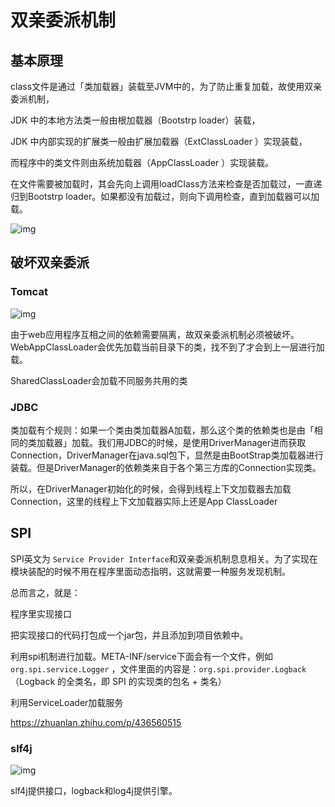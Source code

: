 # 双亲委派机制

## 基本原理

class文件是通过「类加载器」装载至JVM中的，为了防止重复加载，故使用双亲委派机制，

JDK 中的本地方法类一般由根加载器（Bootstrp loader）装载，

JDK 中内部实现的扩展类一般由扩展加载器（ExtClassLoader ）实现装载，

而程序中的类文件则由系统加载器（AppClassLoader ）实现装载。

在文件需要被加载时，其会先向上调用loadClass方法来检查是否加载过，一直递归到Bootstrp loader。如果都没有加载过，则向下调用检查，直到加载器可以加载。

![img](D:\study\lbeco\lbeco.github.io\pic\v2-241ed5c080da67d2a4a7ece5162d1fd4_720w.jpg)

## 破坏双亲委派

### Tomcat

![img](https://pic3.zhimg.com/80/v2-371ed70e75e64b7d6fed16a05db59e4e_720w.jpg?source=3af55fa1)

由于web应用程序互相之间的依赖需要隔离，故双亲委派机制必须被破坏。WebAppClassLoader会优先加载当前目录下的类，找不到了才会到上一层进行加载。

SharedClassLoader会加载不同服务共用的类

### JDBC

类加载有个规则：如果一个类由类加载器A加载，那么这个类的依赖类也是由「相同的类加载器」加载。我们用JDBC的时候，是使用DriverManager进而获取Connection，DriverManager在java.sql包下，显然是由BootStrap类加载器进行装载。但是DriverManager的依赖类来自于各个第三方库的Connection实现类。

所以，在DriverManager初始化的时候，会得到线程上下文加载器去加载Connection，这里的线程上下文加载器实际上还是App ClassLoader

## SPI

SPI英文为 `Service Provider Interface`和双亲委派机制息息相关。为了实现在模块装配的时候不用在程序里面动态指明，这就需要一种服务发现机制。

总而言之，就是：

程序里实现接口

把实现接口的代码打包成一个jar包，并且添加到项目依赖中。

利用spi机制进行加载。META-INF/service下面会有一个文件，例如`org.spi.service.Logger` ，文件里面的内容是：`org.spi.provider.Logback` （Logback 的全类名，即 SPI 的实现类的包名 + 类名）

利用ServiceLoader加载服务

https://zhuanlan.zhihu.com/p/436560515

### slf4j

![img](D:\study\lbeco\lbeco.github.io\java\双亲委派.assets\v2-13c46a5057c36fafe2a0358efd826daa_1440w.jpg)

slf4j提供接口，logback和log4j提供引擎。